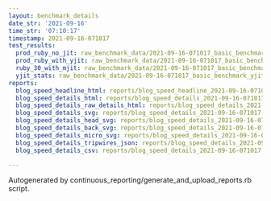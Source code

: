 ```yaml
---
layout: benchmark_details
date_str: '2021-09-16'
time_str: '07:10:17'
timestamp: 2021-09-16-071017
test_results:
  prod_ruby_no_jit: raw_benchmark_data/2021-09-16-071017_basic_benchmark_prod_ruby_no_jit.json
  prod_ruby_with_yjit: raw_benchmark_data/2021-09-16-071017_basic_benchmark_prod_ruby_with_yjit.json
  ruby_30_with_mjit: raw_benchmark_data/2021-09-16-071017_basic_benchmark_ruby_30_with_mjit.json
  yjit_stats: raw_benchmark_data/2021-09-16-071017_basic_benchmark_yjit_stats.json
reports:
  blog_speed_headline_html: reports/blog_speed_headline_2021-09-16-071017.html
  blog_speed_details_html: reports/blog_speed_details_2021-09-16-071017.html
  blog_speed_details_raw_details_html: reports/blog_speed_details_2021-09-16-071017.raw_details.html
  blog_speed_details_svg: reports/blog_speed_details_2021-09-16-071017.svg
  blog_speed_details_head_svg: reports/blog_speed_details_2021-09-16-071017.head.svg
  blog_speed_details_back_svg: reports/blog_speed_details_2021-09-16-071017.back.svg
  blog_speed_details_micro_svg: reports/blog_speed_details_2021-09-16-071017.micro.svg
  blog_speed_details_tripwires_json: reports/blog_speed_details_2021-09-16-071017.tripwires.json
  blog_speed_details_csv: reports/blog_speed_details_2021-09-16-071017.csv

---
```

Autogenerated by continuous_reporting/generate_and_upload_reports.rb script.
